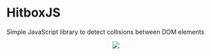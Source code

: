 <p align="center">
  <h1>HitboxJS</h1>
  <p>Simple JavaScript library to detect collisions between DOM elements</p>
</p>
<p align="center">
  <a href="https://github.com/leoboyerbx/hitbox-js/actions?query=workflow%3ACI">
    <img src="https://github.com/leoboyerbx/hitbox-js/workflows/CI/badge.svg" />
  </a>
</p>

